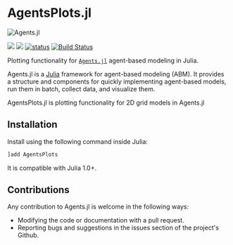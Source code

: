 # AgentsPlots.jl

![Agents.jl](https://github.com/JuliaDynamics/JuliaDynamics/blob/master/videos/agents/agents3_logo.gif?raw=true)

[![](https://img.shields.io/badge/docs-stable-blue.svg)](https://JuliaDynamics.github.io/Agents.jl/stable)
[![](https://img.shields.io/badge/docs-latest-blue.svg)](https://JuliaDynamics.github.io/Agents.jl/dev)
[![status](http://joss.theoj.org/papers/11ec21a6bb0a6e9992c07f26a601d580/status.svg)](http://joss.theoj.org/papers/11ec21a6bb0a6e9992c07f26a601d580)
[![Build Status](https://travis-ci.org/JuliaDynamics/AgentsPlots.jl.svg?branch=master)](https://travis-ci.org/JuliaDynamics/AgentsPlots.jl)

Plotting functionality for [`Agents.jl`](https://github.com/JuliaDynamics/Agents.jl) agent-based modeling in Julia.

Agents.jl is a [Julia](https://julialang.org/) framework for agent-based modeling (ABM). It provides a structure and components for quickly implementing agent-based models, run them in batch, collect data, and visualize them.

AgentsPlots.jl is plotting functionality for 2D grid models in Agents.jl


## Installation

Install using the following command inside Julia:

```julia
]add AgentsPlots
```

It is compatible with Julia 1.0+.


## Contributions

Any contribution to Agents.jl is welcome in the following ways:

  * Modifying the code or documentation with a pull request.
  * Reporting bugs and suggestions in the issues section of the project's Github.

